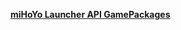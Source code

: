 **[miHoYo Launcher API GamePackages](https://hyp-api.mihoyo.com/hyp/hyp-connect/api/getGamePackages?game_ids%5B%5D=x6znKlJ0xK&launcher_id=jGHBHlcOq1)**
